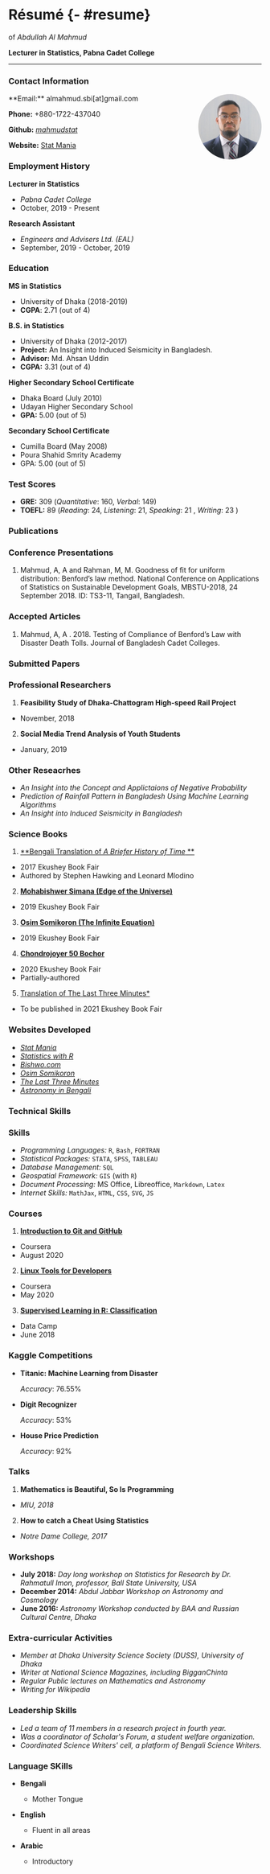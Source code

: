 # Résumé {- #resume}

of *Abdullah Al Mahmud*

**Lecturer in Statistics, Pabna Cadet College**

---

<h3> Contact Information </h3>

<img style="float: right; border-radius: 50%;" src="mahmud.jpg" width="25%">

<div style="display: block">
**Email:** almahmud.sbi[at]gmail.com

**Phone:** +880-1722-437040

**Github:** [*mahmudstat*](https://github.com/mahmudstat)

**Website:** [Stat Mania](mahmud.statmania.info)
</div>


<h3> Employment History </h3>

**Lecturer in Statistics**

- *Pabna Cadet College*
- October, 2019 - Present

**Research Assistant**

- *Engineers and Advisers Ltd. (EAL)* 
- September, 2019 - October, 2019

<h3> Education </h3>

**MS in Statistics**

- University of Dhaka (2018-2019)
- **CGPA**: 2.71 (out of 4)

**B.S. in Statistics**

- University of Dhaka (2012-2017)
- **Project:** An Insight into Induced Seismicity in Bangladesh.
- **Advisor:** Md. Ahsan Uddin
- **CGPA:** 3.31 (out of 4)

**Higher Secondary School Certificate**

- Dhaka Board (July 2010)
- Udayan Higher Secondary School
- **GPA:** 5.00 (out of 5)

**Secondary School Certificate**

- Cumilla Board (May 2008)
- Poura Shahid Smrity Academy
- GPA: 5.00 (out of 5)

<h3> Test Scores </h3>

- **GRE:** 309 (*Quantitative*: 160, *Verbal*: 149)
- **TOEFL:** 89 (*Reading*: 24, *Listening*: 21, *Speaking*: 21 , *Writing*: 23 )

<h3> Publications </h3>

<h3> Conference Presentations </h3>

1. Mahmud, A, A and Rahman, M, M. Goodness of fit for uniform distribution:
Benford’s law method. National Conference on Applications of Statistics on
Sustainable Development Goals, MBSTU-2018, 24 September 2018. ID: TS3-11,
Tangail, Bangladesh.

<h3> Accepted Articles </h3>

1. Mahmud, A, A . 2018. Testing of Compliance of Benford’s Law with Disaster
Death Tolls. Journal of Bangladesh Cadet Colleges.

<h3> Submitted Papers </h3>

<h3> Professional Researchers </h3>

1. **Feasibility Study of Dhaka-Chattogram High-speed Rail Project**
  - November, 2018

2. **Social Media Trend Analysis of Youth Students** 
  - January, 2019


<h3> Other Reseacrhes </h3>

- *An Insight into the Concept and Applictaions of Negative Probability*
- *Prediction of Rainfall Pattern in Bangladesh Using Machine Learning Algorithms*
- *An Insight into Induced Seismicity in Bangladesh*

<h3> Science Books </h3>

1. [**Bengali Translation of *A Briefer History of Time* **](https://www.rokomari.com/book/128479/a-briefer-history-of-time)
  - 2017 Ekushey Book Fair
  - Authored by Stephen Hawking and Leonard Mlodino
  
2. [**Mohabishwer Simana (Edge of the Universe)**](https://www.rokomari.com/book/177345/mohabiswer-simana)
  - 2019 Ekushey Book Fair

3. [**Osim Somikoron (The Infinite Equation)**](https://www.rokomari.com/book/179175/osim-somikoron)
  - 2019 Ekushey Book Fair

4. [**Chondrojoyer 50 Bochor**](https://www.rokomari.com/book/194398/chandrojoyer-50-bochor)
  - 2020 Ekushey Book Fair
  - Partially-authored
  
5. [Translation of The Last Three Minutes*](https://l3m.bishwo.com/)
  - To be published in 2021 Ekushey Book Fair


<h3> Websites Developed </h3>

- [*Stat Mania*](https://www.statmania.info)
- [*Statistics with R*](https://rstat.statmania.info)
- [*Bishwo.com*](https://www.bishwo.com)
- [*Osim Somikoron*](https://os.statmania.info)
- [*The Last Three Minutes*](https://l3m.bishwo.com/)
- [*Astronomy in Bengali*](https://sky.bishwo.com)

<h3> Technical Skills </h3>

<h3> Skills </h3>

- *Programming Languages:* `R`, `Bash`, `FORTRAN`
- *Statistical Packages:* `STATA`, `SPSS`, `TABLEAU`
- *Database Management:* `SQL`
- *Geospatial Framework:* `GIS` (with `R`)
- *Document Processing:* MS Office, Libreoffice, `Markdown`, `Latex`
- *Internet Skills:* `MathJax`, `HTML`, `CSS`, `SVG`, `JS`

<h3> Courses </h3>

1. [**Introduction to Git and GitHub**](https://www.coursera.org/learn/introduction-git-github/home/welcome)
 - Coursera 
 - August 2020

2. [**Linux Tools for Developers**](https://www.coursera.org/learn/linux-tools-for-developers/home/welcome)
  - Coursera 
  - May 2020

3. [**Supervised Learning in R: Classification**](https://www.datacamp.com/courses/supervised-learning-in-r-classification)

  - Data Camp 
  - June 2018

<h3> Kaggle Competitions </h3>

- **Titanic: Machine Learning from Disaster**

  *Accuracy*: 76.55%

- **Digit Recognizer**

  *Accuracy*: 53%

- **House Price Prediction**

  *Accuracy*: 92%

<h3> Talks </h3>

1. **Mathematics is Beautiful, So Is Programming**

  - *MIU, 2018*

2. **How to catch a Cheat Using Statistics**
  - *Notre Dame College, 2017*

<h3> Workshops </h3>

- **July 2018:** *Day long workshop on Statistics for Research by Dr. Rahmatull Imon, professor, Ball State University, USA*
- **December 2014:** *Abdul Jabbar Workshop on Astronomy and Cosmology*
- **June 2016:** *Astronomy Workshop conducted by BAA and Russian Cultural
Centre, Dhaka*

<h3> Extra-curricular Activities </h3>

- *Member at Dhaka University Science Society (DUSS), University of Dhaka*
- *Writer at National Science Magazines, including BigganChinta*
- *Regular Public lectures on Mathematics and Astronomy*
- *Writing for Wikipedia*

<h3> Leadership Skills </h3>

- *Led a team of 11 members in a research project in fourth year.*
- *Was a coordinator of Scholar's Forum, a student welfare organization.*
- *Coordinated Science Writers' cell, a platform of Bengali Science Writers.*

<h3> Language SKills </h3>

- **Bengali**

  - Mother Tongue
  
- **English**

  - Fluent in all areas
  
- **Arabic**

  - Introductory

<head>
  <title>Résumé of Abdullah Al Mahmud</title>
</head>
